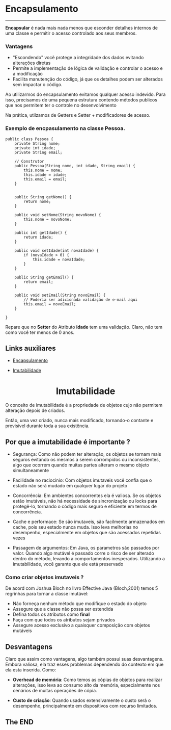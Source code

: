 # Encapsulamento
---

**Encapsular** é nada mais nada menos que esconder detalhes internos de uma classe e permitir o acesso controlado aos seus membros. 

### Vantagens
- "Escondendo" vocẽ protege a integridade dos dados evitando alterações diretas
- Permite a implementação de lógica de validação e controlar o acesso e a modificação
- Facilita manutenção do código, já que os detalhes podem ser alterados sem impactar o código.

Ao utilizarmos do encapsulamento evitamos qualquer acesso indevido. Para isso, precisamos de uma pequena estrutura contendo métodos publicos que nos permitem ter o controle no desenvolvimento

Na prática, utilzamos de Getters e Setter + modificadores de acesso.

### Exemplo de encpasulamento na classe Pessoa.

```
public class Pessoa {
    private String nome;
    private int idade;
    private String email;

    // Construtor
    public Pessoa(String nome, int idade, String email) {
        this.nome = nome;
        this.idade = idade;
        this.email = email;
    }

  
    public String getNome() {
        return nome;
    }

    public void setNome(String novoNome) {
        this.nome = novoNome;
    }

    public int getIdade() {
        return idade;
    }

    public void setIdade(int novaIdade) {
        if (novaIdade > 0) {
            this.idade = novaIdade;
        }
    }

    public String getEmail() {
        return email;
    }

    public void setEmail(String novoEmail) {
        // Poderia ser adicionada validação de e-mail aqui
        this.email = novoEmail;
    }

}

```
Repare que no **Setter** do Atributo **idade** tem uma validação. Claro, não tem como você ter menos de 0 anos.

## Links auxiliares
- [Encapsulamento](https://www.alura.com.br/artigos/o-que-e-encapsulamento#:~:text=Encapsulamento%20%C3%A9%20um%20princ%C3%ADpo%20de,(normalmente%20m%C3%A9todos%20e%20fun%C3%A7%C3%B5es).)

- [Imutabilidade](https://diogomoreira.gitbook.io/padroes-de-projeto/orientacao-a-objetos/conceitos-basicos-de-orientacao-a-objetos/imutabilidade)
<div align = "center">

# Imutabilidade 

</div>

O conceito de imutabilidade é a propriedade de objetos cujo não permitem alteração depois de criados.

Então, uma vez criado, nunca mais modificado, tornando-o contante e previsivel durante toda a sua existência.

## Por que a imutabilidade é importante ? 

- Segurança: Como não podem ter alteração, os objetos se tornam mais seguros evitando os mesmos a serem corrompidos ou inconsistentes, algo que ocorrem quando muitas partes alteram o mesmo objeto simultaneamente

- Facilidade no raciocinio: Com objetos imutaveis você confia que o estado não será mudado em qualquer lugar do projeto

- Concorrência: Em ambientes concorrentes ela é valiosa. Se os objetos estão imutáveis, não há necessidade de sincronização ou locks para protegê-lo, tornando o código mais seguro e eficiente em termos de concorrência.

- Cache e performace: Se são imutaveis, são facilmente armazenados em cache, pois seu estado nunca muda. Isso leva melhorias no desempenho, especialmente em objetos que são acessados repetidas vezes

- Passagem de argumentos: Em Java, os parametros são passados por valor. Quando algo mutável é passado corre o risco de ser alterado dentro do método, levando a comportamentos inesperados. Utilizando a imutabilidade, vocẽ garante que ele está preservado

### Como criar objetos imutaveis ?
De acord com Joshua Bloch no livro Effective Java (Bloch,2001) temos 5 regrinhas para tornar a classe imutável: 

- Não forneça nenhum método que modifique o estado do objeto
- Assegure que a classe não possa ser estendida
- Defina todos os atributos como **final**
- Faça com que todos os atributos sejam privados
- Assegure acesso exclusivo a quaisquer composição com objetos mutáveis


## Desvantagens
Claro que assim como vantagens, algo também possui suas desvantagens. Embora valiosa, ela traz esses problemas dependendo do contexto em que ela esta inserida. Como: 

- **Overhead de memória**: Como temos as cópias de objetos para realizar alterações, isso leva ao consumo alto da memória, especialmente nos cenários de muitas operações de cópia.

- **Custo de criação**: Quando usados extensivamente o custo será o desempenho, principalmente em dispositivos com recurso limitados.


## The END

